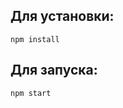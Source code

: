 Для установки:
---------------------------
    npm install
Для запуска: 
---------------------------
    npm start
